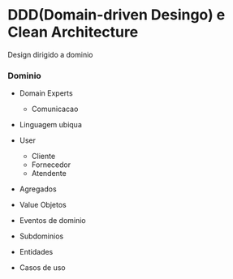 # DDD(Domain-driven Desingo) e Clean Architecture

Design dirigido a dominio

### Dominio

-   Domain Experts
    - Comunicacao
-   Linguagem ubiqua

-   User
    -   Cliente
    -   Fornecedor
    -   Atendente

-   Agregados
-   Value Objetos
-   Eventos de dominio
-   Subdominios
-   Entidades
-   Casos de uso
